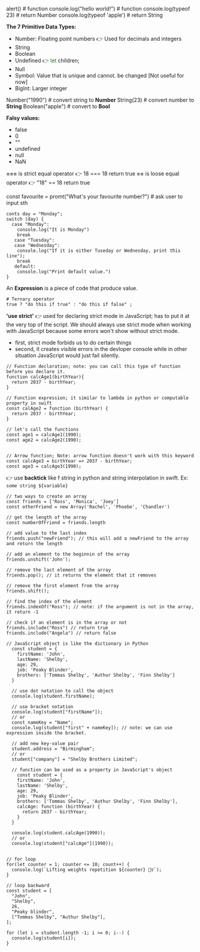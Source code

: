 alert() # function
console.log("hello world!") # function
console.log(typeof 23) # return Number
console.log(typeof 'apple') # return String

<strong>The 7 Primitive Data Types:</strong>
- Number: Floating point numbers 👉 Used for decimals and integers
- String
- Boolean
- Undefined 👉 <span style="color: green">let</span> children; 
- Null
- Symbol: Value that is unique and cannot. be changed [Not useful for now]
- BigInt: Larger integer

Number("1990") # convert string to **Number**
String(23) # convert number to **String**
Boolean("apple") # convert to **Bool**

**Falsy values:** 
- false
- 0
- ""
- undefined
- null
- NaN

**===** is strict equal operator 👉 18 === 18 return true
**==** is loose equal operator 👉 "18" == 18 return true

const favourite = promt("What's your favourite number?") # ask user to input sth

````
conts day = "Monday";
switch (day) {
  case "Monday":
    console.log("It is Monday")
    break
   case "Tuesday":
   case "Wednesday":
    console.log("If it is either Tuseday or Wednesday, print this line");
    break
   default:
    console.log("Print default value.")
}
````
An **Expression** is a piece of code that produce value.

````
# Ternary operator
true ? "do this if true" : "do this if false" ;
````
**'use strict'** 👉 used for declaring strict mode in JavaScript; has to put it at the very top of the script. We should always use strict mode when working with JavaScript because some errors won't show without strict mode.
- first, strict mode forbids us to do certain things
- second, it creates visible errors in the devloper console while in other situation JavaScript would just fail silently.

````
// Function declaration; note: you can call this type of function before you declare it.
function calcAge1(birthYear){
  return 2037 - birthYear;
}

// Function expression; it similar to lambda in python or computable property in swift
const calAge2 = function (birthYear) {
  return 2037 - birthYear;
}

// let's call the functions 
const age1 = calcAge1(1990);
const age2 = calcAge2(1990);


// Arrow function; Note: arrow function doesn't work with this keyword
const calcAge3 = birthYear => 2037 - birthYear;
const age3 = calcAge3(1990);
````
👉 use **backtick** like f string in python and string interpolation in swift. Ex: `some string ${variable}` 

````
// two ways to create an array
const friends = ['Ross', 'Monica', 'Joey']
const otherFriend = new Array('Rachel', 'Phoebe', 'Chandler')

// get the length of the array
const numberOfFriend = friends.length

// add value to the last index
friends.push("newFriend"); // this will add a newFriend to the array and return the length

// add an element to the beginnin of the array
friends.unshift('John');

// remove the last element of the array
friends.pop(); // it returns the element that it removes

// remove the first element from the array
friends.shift();

// find the index of the element
friends.indexOf("Ross"); // note: if the argument is not in the array, it return -1

// check if an element is in the array or not
friends.include("Ross") // return true
friends.include("Angela") // return false
````

````
// JavaScript object is like the dictionary in Python
  const student = {
    firstName: 'John',
    lastName: 'Shelby',
    age: 29,
    job: 'Peaky Blinder',
    brothers: ['Tommas Shelby', 'Authur Shelby', 'Finn Shelby']
  }
  
  // use dot notation to call the object
  console.log(student.firstName);
  
  // use bracket notation
  console.log(student["firstName"]);
  // or 
  const nameKey = "Name";
  console.log(student["first" + nameKey]); // note: we can use expression inside the bracket.
  
  // add new key-value pair
  student.address = "Birmingham";
  // or
  student["company"] = "Shelby Brothers Limited";
  
  // function can be used as a property in JavaScript's object
    const student = {
    firstName: 'John',
    lastName: 'Shelby',
    age: 29,
    job: 'Peaky Blinder',
    brothers: ['Tommas Shelby', 'Authur Shelby', 'Finn Shelby'],
    calcAge: function (birthYear) {
      return 2037 - birthYear;
    }
  }
  
  console.log(student.calcAge(1990));
  // or
  console.log(student["calcAge"](1990));
  
````

````
// for loop
for(let counter = 1; counter <= 10; count++) {
  console.log(`Lifting weights repetition ${counter} 🏋️‍♀️`);
}

// loop backward 
const student = [
  "John",
  "Shelby",
  26,
  "Peaky blinder",
  ["Tommas Shelby", "Authur Shelby"],
];

for (let i = student.length -1; i >= 0; i--) {
  console.log(student[i]);
}

````

````

````

